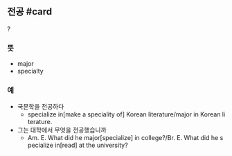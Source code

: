 ## 전공 #card
?
### 뜻
- major
- specialty
### 예
- 국문학을 전공하다
	- specialize in[make a speciality of] Korean literature/major in Korean literature.
- 그는 대학에서 무엇을 전공했습니까
	- Am. E. What did he major[specialize] in college?/Br. E. What did he specialize in[read] at the university?
